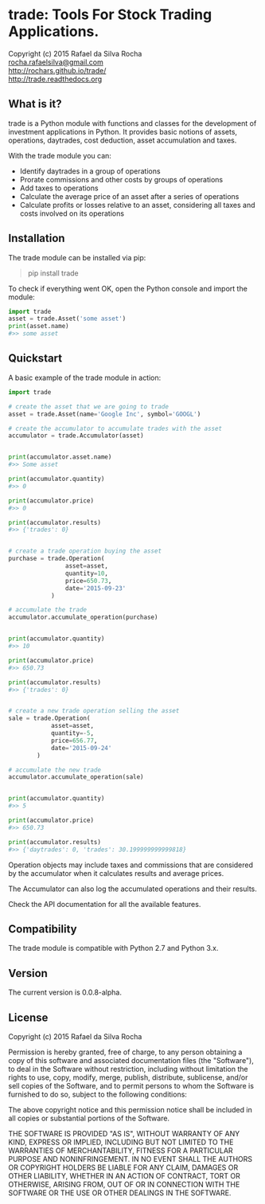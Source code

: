 # trade: Tools For Stock Trading Applications.
Copyright (c) 2015 Rafael da Silva Rocha  
rocha.rafaelsilva@gmail.com  
http://rochars.github.io/trade/  
http://trade.readthedocs.org  


## What is it?
trade is a Python module with functions and classes for the development
of investment applications in Python. It provides basic notions of assets,
operations, daytrades, cost deduction, asset accumulation and taxes.

With the trade module you can:

* Identify daytrades in a group of operations
* Prorate commissions and other costs by groups of operations  
* Add taxes to operations
* Calculate the average price of an asset after a series of operations
* Calculate profits or losses relative to an asset, considering all taxes and costs involved on its operations


## Installation
The trade module can be installed via pip:

> pip install trade

To check if everything went OK, open the Python console and import the module:

```python
import trade
asset = trade.Asset('some asset')
print(asset.name)
#>> some asset
```


## Quickstart
A basic example of the trade module in action:

```python
import trade

# create the asset that we are going to trade
asset = trade.Asset(name='Google Inc', symbol='GOOGL')

# create the accumulator to accumulate trades with the asset
accumulator = trade.Accumulator(asset)


print(accumulator.asset.name)
#>> Some asset

print(accumulator.quantity)
#>> 0

print(accumulator.price)
#>> 0

print(accumulator.results)
#>> {'trades': 0}


# create a trade operation buying the asset
purchase = trade.Operation(
                asset=asset,
                quantity=10,
                price=650.73,
                date='2015-09-23'
            )

# accumulate the trade
accumulator.accumulate_operation(purchase)


print(accumulator.quantity)
#>> 10

print(accumulator.price)
#>> 650.73

print(accumulator.results)
#>> {'trades': 0}


# create a new trade operation selling the asset
sale = trade.Operation(
            asset=asset,
            quantity=-5,
            price=656.77,
            date='2015-09-24'
        )

# accumulate the new trade
accumulator.accumulate_operation(sale)


print(accumulator.quantity)
#>> 5

print(accumulator.price)
#>> 650.73

print(accumulator.results)
#>> {'daytrades': 0, 'trades': 30.199999999999818}
```

Operation objects may include taxes and commissions that are considered by the
accumulator when it calculates results and average prices.

The Accumulator can also log the accumulated operations and their results.

Check the API documentation for all the available features.


## Compatibility
The trade module is compatible with Python 2.7 and Python 3.x.


## Version
The current version is 0.0.8-alpha.


## License
Copyright (c) 2015 Rafael da Silva Rocha

Permission is hereby granted, free of charge, to any person obtaining a copy
of this software and associated documentation files (the "Software"), to deal
in the Software without restriction, including without limitation the rights
to use, copy, modify, merge, publish, distribute, sublicense, and/or sell
copies of the Software, and to permit persons to whom the Software is
furnished to do so, subject to the following conditions:

The above copyright notice and this permission notice shall be included in
all copies or substantial portions of the Software.

THE SOFTWARE IS PROVIDED "AS IS", WITHOUT WARRANTY OF ANY KIND, EXPRESS OR
IMPLIED, INCLUDING BUT NOT LIMITED TO THE WARRANTIES OF MERCHANTABILITY,
FITNESS FOR A PARTICULAR PURPOSE AND NONINFRINGEMENT. IN NO EVENT SHALL THE
AUTHORS OR COPYRIGHT HOLDERS BE LIABLE FOR ANY CLAIM, DAMAGES OR OTHER
LIABILITY, WHETHER IN AN ACTION OF CONTRACT, TORT OR OTHERWISE, ARISING FROM,
OUT OF OR IN CONNECTION WITH THE SOFTWARE OR THE USE OR OTHER DEALINGS IN
THE SOFTWARE.
